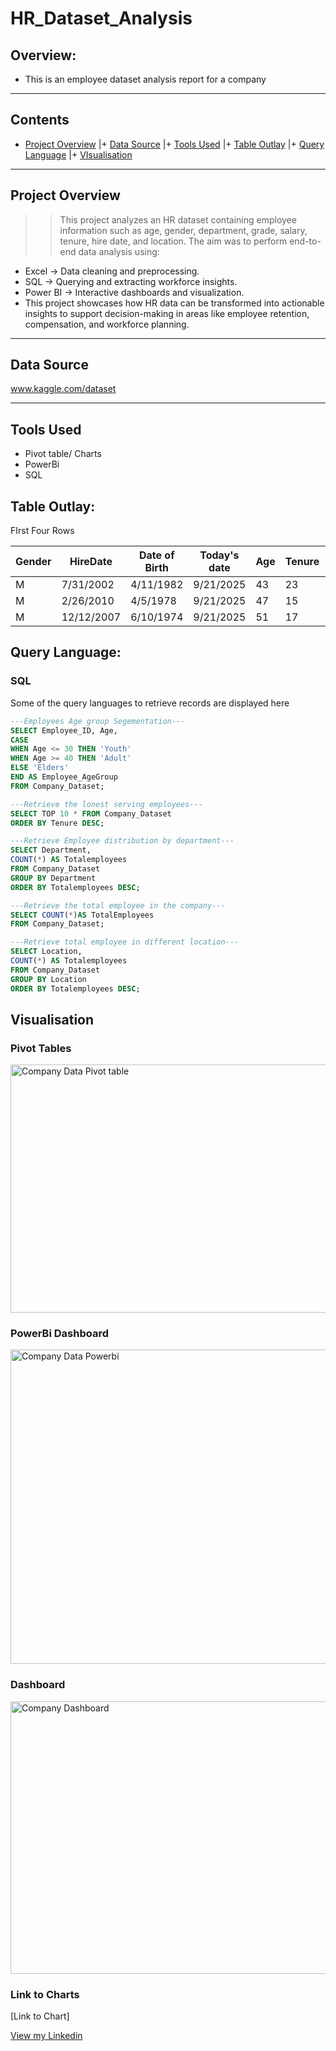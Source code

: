 # HR_Dataset_Analysis
## Overview:

+ This is an employee dataset analysis report for a company 

___

## Contents

+ [Project Overview](#Project-Overview) |+ [Data Source](#Data-Source) |+ [Tools Used](#Tools-Used) |+ [Table Outlay](#Table-Outlay) |+ [Query Language](#Query-Language) |+ [VIsualisation](#VIsualisation)

---
## Project Overview

>> This project analyzes an HR dataset containing employee information such as age, gender, department, grade, salary, tenure, hire date, and location. The aim was to perform end-to-end data analysis using:
+ Excel → Data cleaning and preprocessing.
+ SQL → Querying and extracting workforce insights.
+ Power BI → Interactive dashboards and visualization.
+ This project showcases how HR data can be transformed into actionable insights to support decision-making in areas like employee retention, compensation, and workforce planning.

--- 
## Data Source
www.kaggle.com/dataset

---
## Tools Used
+ Pivot table/ Charts
+ PowerBi
+ SQL

## Table Outlay:
FIrst Four Rows

|Gender|	HireDate|	Date of Birth|	Today's date|	Age| Tenure|	Location|	Department|	Job Grade|
|---|---|---|---|---|---|---|---|---|
|M|	7/31/2002|	4/11/1982|	9/21/2025|	43|	23|	Abuja|	Sales|	Officer|
|M|	2/26/2010|	4/5/1978|	9/21/2025|	47|	15|	Lagos|	Sales|	Officer|
|M|	12/12/2007|	6/10/1974|	9/21/2025|	51|	17|	Lagos|	Production|	Officer|

## Query Language:

### SQL
Some of the query languages to retrieve records are displayed here

```SQL
---Employees Age group Segementation---
SELECT Employee_ID, Age,
CASE
WHEN Age <= 30 THEN 'Youth'
WHEN Age >= 40 THEN 'Adult'
ELSE 'Elders'
END AS Employee_AgeGroup
FROM Company_Dataset;

````

```SQL
---Retrieve the lonest serving employees---
SELECT TOP 10 * FROM Company_Dataset
ORDER BY Tenure DESC;

```

```SQL
---Retrieve Employee distribution by department---
SELECT Department, 
COUNT(*) AS Totalemployees
FROM Company_Dataset
GROUP BY Department
ORDER BY Totalemployees DESC;

```

```SQL
---Retrieve the total employee in the company---
SELECT COUNT(*)AS TotalEmployees
FROM Company_Dataset;

```

```SQL
---Retrieve total employee in different location---
SELECT Location, 
COUNT(*) AS Totalemployees
FROM Company_Dataset
GROUP BY Location
ORDER BY Totalemployees DESC;

```

## Visualisation
### Pivot Tables

<img width="1150" height="397" alt="Company Data Pivot table" src="https://github.com/user-attachments/assets/14333d11-524f-4c55-b187-b285b095f685" />

### PowerBi Dashboard

<img width="851" height="503" alt="Company Data Powerbi" src="https://github.com/user-attachments/assets/5bf11c4b-f762-420f-904a-e181d96b3298" />

### Dashboard

<img width="1204" height="436" alt="Company Dashboard" src="https://github.com/user-attachments/assets/fd2fd92b-d2ff-40b8-9ffd-48f7ac7c3b11" />

### Link to Charts
[Link to Chart]

[View my Linkedin](https://www.linkedin.com/in/ofochecynthia)
